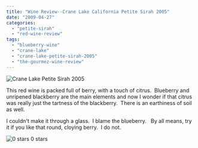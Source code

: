 ```yaml
---
title: "Wine Review--Crane Lake California Petite Sirah 2005"
date: "2009-04-27"
categories:
  - "petite-sirah"
  - "red-wine-review"
tags:
  - "blueberry-wine"
  - "crane-lake"
  - "crane-lake-petite-sirah-2005"
  - "the-gourmez-wine-review"
---
```


![](http://www.rebeccagomezfarrell.com/gourmez/photos/IMG_2135forblog.jpg "Crane Lake Petite Sirah 2005")

This red wine is packed full of berry, with a touch of citrus.  Blueberry and unripened blackberry are the main elements and now I wonder if that citrus was really just the tartness of the blackberry.  There is an earthiness of soil as well.

I couldn't make it through a glass.  I blame the blueberry.   By all means, try it if you like that round, cloying berry.  I do not.




<div class="caption">

![0 stars](http://s3.amazonaws.com/thegourmez-wpmedia/2009/04/rating_mushroom1.gif "rating_mushroom1") 0 stars</div>


